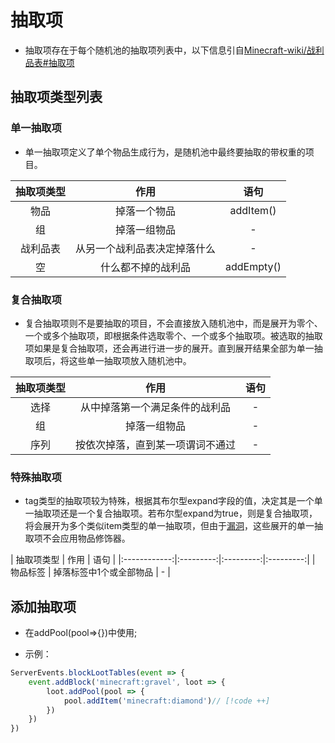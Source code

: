 # 抽取项

- 抽取项存在于每个随机池的抽取项列表中，以下信息引自[Minecraft-wiki/战利品表#抽取项](https://zh.minecraft.wiki/w/%E6%88%98%E5%88%A9%E5%93%81%E8%A1%A8#%E6%8A%BD%E5%8F%96%E9%A1%B9)

## 抽取项类型列表

### 单一抽取项

- 单一抽取项定义了单个物品生成行为，是随机池中最终要抽取的带权重的项目。

|   抽取项类型    |   作用    |   语句    |
|:------------:|:---------:|:---------:|
|   物品    |   掉落一个物品   |   addItem()   |
|   组    |   掉落一组物品   |   -   |
|   战利品表    |   从另一个战利品表决定掉落什么   |   -   |
|   空    |   什么都不掉的战利品   |   addEmpty()   |

### 复合抽取项

- 复合抽取项则不是要抽取的项目，不会直接放入随机池中，而是展开为零个、一个或多个抽取项，即根据条件选取零个、一个或多个抽取项。被选取的抽取项如果是复合抽取项，还会再进行进一步的展开。直到展开结果全部为单一抽取项后，将这些单一抽取项放入随机池中。

|   抽取项类型    |   作用    |   语句    |
|:------------:|:---------:|:---------:|
|   选择    |   从中掉落第一个满足条件的战利品   |   -   |
|   组    |   掉落一组物品   |   -   |
|   序列    |   按依次掉落，直到某一项谓词不通过   |   -   |

### 特殊抽取项

- tag类型的抽取项较为特殊，根据其布尔型expand字段的值，决定其是一个单一抽取项还是一个复合抽取项。若布尔型expand为true，则是复合抽取项，将会展开为多个类似item类型的单一抽取项，但由于[漏洞](https://zh.minecraft.wiki/w/%E6%88%98%E5%88%A9%E5%93%81%E8%A1%A8#cite_note-MC212671-4)，这些展开的单一抽取项不会应用物品修饰器。

|   抽取项类型    |   作用    |   语句    |
|:------------:|:---------:|:---------:|:---------:|
|   物品标签    |   掉落标签中1个或全部物品   |   -   |

## 添加抽取项

- 在addPool(pool=>{})中使用;

- 示例：

```js
ServerEvents.blockLootTables(event => {
    event.addBlock('minecraft:gravel', loot => {
        loot.addPool(pool => {
            pool.addItem('minecraft:diamond')// [!code ++]
        })
    })
})

```
